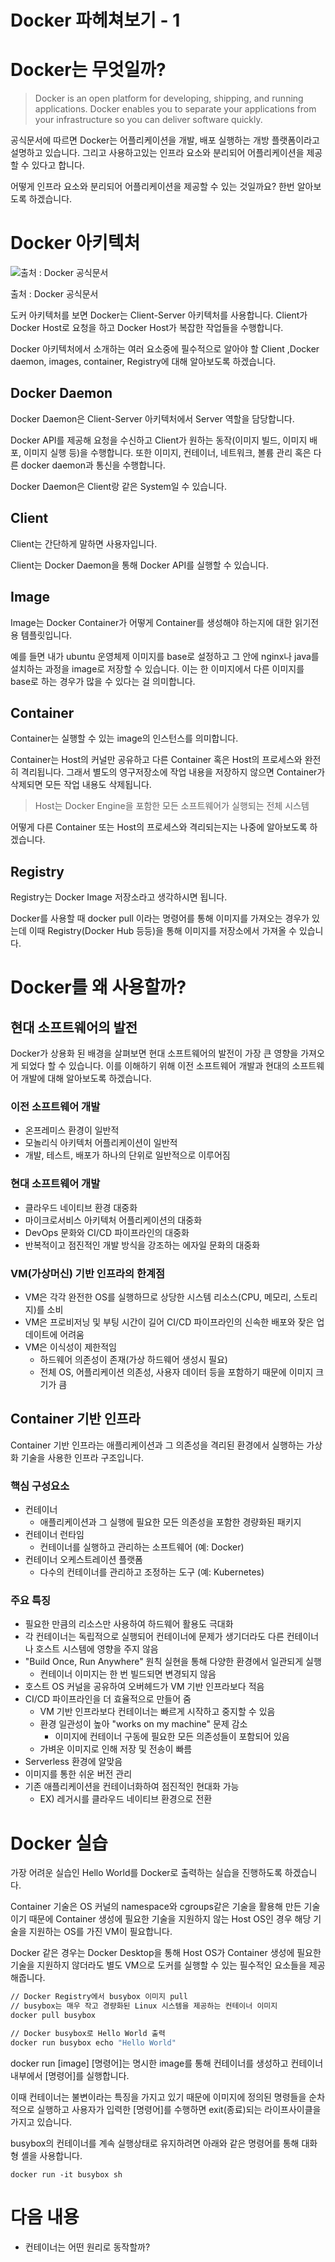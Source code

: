 # Docker 파헤쳐보기 - 1

# Docker는 무엇일까?

> Docker is an open platform for developing, shipping, and running applications. Docker enables you to separate your applications from your infrastructure so you can deliver software quickly.

공식문서에 따르면 Docker는 어플리케이션을 개발, 배포 실행하는 개방 플랫폼이라고 설명하고 있습니다. 그리고 사용하고있는 인프라 요소와 분리되어 어플리케이션을 제공할 수 있다고 합니다.

어떻게 인프라 요소와 분리되어 어플리케이션을 제공할 수 있는 것일까요? 한번 알아보도록 하겠습니다.

# Docker 아키텍처

![출처 : Docker 공식문서](https://github.com/user-attachments/assets/a69191be-4212-4184-b764-06cb22be0de2)

출처 : Docker 공식문서

도커 아키텍처를 보면 Docker는 Client-Server 아키텍처를 사용합니다. Client가 Docker Host로 요청을 하고 Docker Host가 복잡한 작업들을 수행합니다.

Docker 아키텍처에서 소개하는 여러 요소중에 필수적으로 알아야 할 Client ,Docker daemon, images, container, Registry에 대해 알아보도록 하겠습니다.

## Docker Daemon

Docker Daemon은 Client-Server 아키텍처에서 Server 역할을 담당합니다.

Docker API를 제공해 요청을 수신하고 Client가 원하는 동작(이미지 빌드, 이미지 배포, 이미지 실행 등)을 수행합니다. 또한 이미지, 컨테이너, 네트워크, 볼륨 관리 혹은 다른 docker daemon과 통신을 수행합니다.

Docker Daemon은 Client랑 같은 System일 수 있습니다.

## Client

Client는 간단하게 말하면 사용자입니다.

Client는 Docker Daemon을 통해 Docker API를 실행할 수 있습니다.

## Image

Image는 Docker Container가 어떻게 Container를 생성해야 하는지에 대한 읽기전용 템플릿입니다.

예를 들면 내가 ubuntu 운영체제 이미지를 base로 설정하고 그 안에 nginx나 java를 설치하는 과정을 image로 저장할 수 있습니다. 이는 한 이미지에서 다른 이미지를 base로 하는 경우가 많을 수 있다는 걸 의미합니다.

## Container

Container는 실행할 수 있는 image의 인스턴스를 의미합니다.

Container는 Host의 커널만 공유하고 다른 Container 혹은 Host의 프로세스와 완전히 격리됩니다. 그래서 별도의 영구저장소에 작업 내용을 저장하지 않으면 Container가 삭제되면 모든 작업 내용도 삭제됩니다.

> Host는 Docker Engine을 포함한 모든 소프트웨어가 실행되는 전체 시스템

어떻게 다른 Container 또는 Host의 프로세스와 격리되는지는 나중에 알아보도록 하겠습니다.

## Registry

Registry는 Docker Image 저장소라고 생각하시면 됩니다.

Docker를 사용할 때 docker pull 이라는 명령어를 통해 이미지를 가져오는 경우가 있는데 이때 Registry(Docker Hub 등등)을 통해 이미지를 저장소에서 가져올 수 있습니다.

# Docker를 왜 사용할까?

## 현대 소프트웨어의 발전

Docker가 상용화 된 배경을 살펴보면 현대 소프트웨어의 발전이 가장 큰 영향을 가져오게 되었다 할 수 있습니다. 이를 이해하기 위해 이전 소프트웨어 개발과 현대의 소프트웨어 개발에 대해 알아보도록 하겠습니다.

### 이전 소프트웨어 개발

- 온프레미스 환경이 일반적
- 모놀리식 아키텍처 어플리케이션이 일반적
- 개발, 테스트, 배포가 하나의 단위로 일반적으로 이루어짐

### 현대 소프트웨어 개발

- 클라우드 네이티브 환경 대중화
- 마이크로서비스 아키텍처 어플리케이션의 대중화
- DevOps 문화와 CI/CD 파이프라인의 대중화
- 반복적이고 점진적인 개발 방식을 강조하는 에자일 문화의 대중화

### VM(가상머신) 기반 인프라의 한계점

- VM은 각각 완전한 OS를 실행하므로 상당한 시스템 리소스(CPU, 메모리, 스토리지)를 소비
- VM은 프로비저닝 및 부팅 시간이 길어 CI/CD 파이프라인의 신속한 배포와 잦은 업데이트에 어려움
- VM은 이식성이 제한적임
  - 하드웨어 의존성이 존재(가상 하드웨어 생성시 필요)
  - 전체 OS, 어플리케이션 의존성, 사용자 데이터 등을 포함하기 때문에 이미지 크기가 큼

## Container 기반 인프라

Container 기반 인프라는 애플리케이션과 그 의존성을 격리된 환경에서 실행하는 가상화 기술을 사용한 인프라 구조입니다.

### 핵심 구성요소

- 컨테이너
  - 애플리케이션과 그 실행에 필요한 모든 의존성을 포함한 경량화된 패키지
- 컨테이너 런타임
  - 컨테이너를 실행하고 관리하는 소프트웨어 (예: Docker)
- 컨테이너 오케스트레이션 플랫폼
  - 다수의 컨테이너를 관리하고 조정하는 도구 (예: Kubernetes)

### 주요 특징

- 필요한 만큼의 리소스만 사용하여 하드웨어 활용도 극대화
- 각 컨테이너는 독립적으로 실행되어 컨테이너에 문제가 생기더라도 다른 컨테이너나 호스트 시스템에 영향을 주지 않음
- "Build Once, Run Anywhere" 원칙 실현을 통해 다양한 환경에서 일관되게 실행
  - 컨테이너 이미지는 한 번 빌드되면 변경되지 않음
- 호스트 OS 커널을 공유하여 오버헤드가 VM 기반 인프라보다 적음
- CI/CD 파이프라인을 더 효율적으로 만들어 줌
  - VM 기반 인프라보다 컨테이너는 빠르게 시작하고 중지할 수 있음
  - 환경 일관성이 높아 "works on my machine" 문제 감소
    - 이미지에 컨테이너 구동에 필요한 모든 의존성들이 포함되어 있음
  - 가벼운 이미지로 인해 저장 및 전송이 빠름
- Serverless 환경에 알맞음
- 이미지를 통한 쉬운 버전 관리
- 기존 애플리케이션을 컨테이너화하여 점진적인 현대화 가능
  - EX) 레거시를 클라우드 네이티브 환경으로 전환

# Docker 실습

가장 어려운 실습인 Hello World를 Docker로 출력하는 실습을 진행하도록 하겠습니다.

Container 기술은 OS 커널의 namespace와 cgroups같은 기술을 활용해 만든 기술이기 때문에 Container 생성에 필요한 기술을 지원하지 않는 Host OS인 경우 해당 기술을 지원하는 OS를 가진 VM이 필요합니다.

Docker 같은 경우는 Docker Desktop을 통해 Host OS가 Container 생성에 필요한 기술을 지원하지 않더라도 별도 VM으로 도커를 실행할 수 있는 필수적인 요소들을 제공해줍니다.

```bash
// Docker Registry에서 busybox 이미지 pull
// busybox는 매우 작고 경량화된 Linux 시스템을 제공하는 컨테이너 이미지
docker pull busybox

// Docker busybox로 Hello World 출력
docker run busybox echo "Hello World"
```

docker run [image] [명령어]는 명시한 image를 통해 컨테이너를 생성하고 컨테이너 내부에서 [명령어]를 실행합니다.

이때 컨테이너는 불변이라는 특징을 가지고 있기 때문에 이미지에 정의된 명령들을 순차적으로 실행하고 사용자가 입력한 [명령어]를 수행하면 exit(종료)되는 라이프사이클을 가지고 있습니다.

busybox의 컨테이너를 계속 실행상태로 유지하려면 아래와 같은 명령어를 통해 대화형 셸을 사용합니다.

```
docker run -it busybox sh
```

# 다음 내용

- 컨테이너는 어떤 원리로 동작할까?
